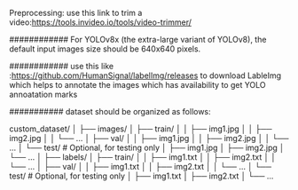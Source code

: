 Preprocessing:
 use this link to trim a video:https://tools.invideo.io/tools/video-trimmer/

############
For YOLOv8x (the extra-large variant of YOLOv8), the default input images size should be 640x640 pixels.

############
use this like :https://github.com/HumanSignal/labelImg/releases to download LableImg
which helps to annotate the images which has availability to get YOLO annoatation marks

###########
dataset should be organized as follows:

custom_dataset/
│
├── images/
│   ├── train/
│   │   ├── img1.jpg
│   │   ├── img2.jpg
│   │   └── ...
│   ├── val/
│   │   ├── img1.jpg
│   │   ├── img2.jpg
│   │   └── ...
│   └── test/  # Optional, for testing only
│       ├── img1.jpg
│       ├── img2.jpg
│       └── ...
│
├── labels/
│   ├── train/
│   │   ├── img1.txt
│   │   ├── img2.txt
│   │   └── ...
│   ├── val/
│   │   ├── img1.txt
│   │   ├── img2.txt
│   │   └── ...
│   └── test/  # Optional, for testing only
│       ├── img1.txt
│       ├── img2.txt
│       └── ...


